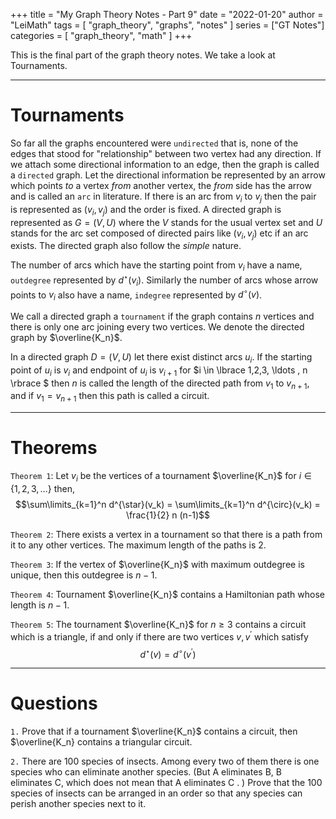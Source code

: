 +++
title = "My Graph Theory Notes - Part 9"
date = "2022-01-20"
author = "LeiMath"
tags = [
    "graph_theory",
    "graphs",
    "notes"
]
series = ["GT Notes"]
categories = [
    "graph_theory",
    "math"
]
+++


This is the final part of the graph theory notes. We take a look at Tournaments.

---

# Tournaments

So far all the graphs encountered were `undirected` that is, none of the edges that stood for "relationship" between two vertex had any direction. If we attach some directional information to an edge, then the graph is called a `directed` graph. Let the directional information be represented by an arrow which points _to_ a vertex _from_ another vertex, the _from_ side has the arrow and is called an `arc` in literature. If there is an arc from $v_i$ to $v_j$ then the pair is represented as $(v_i,v_j)$ and the order is fixed. A directed graph is represented as $G = (V,U)$ where the $V$ stands for the usual vertex set and $U$ stands for the arc set composed of directed pairs like $(v_i,v_j)$ etc if an arc exists. The directed graph also follow the _simple_ nature. 

The number of arcs which have the starting point from $v_i$ have a name, `outdegree` represented by $d^{\star}(v_i)$. Similarly the number of arcs whose arrow points to $v_i$ also have a name, `indegree` represented by $d^{\circ}(v)$.

We call a directed graph a `tournament` if the graph contains $n$ vertices and there is only one arc joining every two vertices. We denote the directed graph by $\overline{K_n}$.


In a directed graph $D = (V,U)$ let there exist distinct arcs $u_i$. If the starting point of $u_i$ is $v_i$ and endpoint of $u_i$ is $v_{i+1}$ for $i \in \lbrace 1,2,3, \ldots , n \rbrace $ then $n$ is called the length of the directed path from $v_1$ to $v_{n+1}$, and if $v_1 = v_{n+1}$ then this path is called a circuit.

---

# Theorems

`Theorem 1`: Let $v_i$ be the vertices of a tournament $\overline{K_n}$ for $i \in \lbrace 1,2,3, \ldots \rbrace$ then, $$\sum\limits_{k=1}^n d^{\star}(v_k) = \sum\limits_{k=1}^n d^{\circ}(v_k) = \frac{1}{2} n (n-1)$$

`Theorem 2`: There exists a vertex in a tournament so that there is a path from it to any other vertices. The maximum length of the paths is 2.

`Theorem 3`: If the vertex of $\overline{K_n}$ with maximum outdegree is unique, then this outdegree is $n-1$.

`Theorem 4`: Tournament $\overline{K_n}$ contains a Hamiltonian path whose length is $n-1$.

`Theorem 5`: The tournament $\overline{K_n}$ for $n \geqslant 3$ contains a circuit which is a triangle, if and only if there are two vertices $v,v^{\prime}$ which satisfy $$d^{\star}(v) = d^{\circ}(v^{\prime})$$

---

# Questions

`1.` Prove that if a tournament $\overline{K_n}$ contains a circuit, then $\overline{K_n} contains a triangular circuit.

`2.` There are $100$ species of insects. Among every two of them 
there is one species who can eliminate another species. (But A 
eliminates B, B eliminates C, which does not mean that A eliminates 
C . ) Prove that the $100$ species of insects can be arranged in an order so 
that any species can perish another species next to it. 